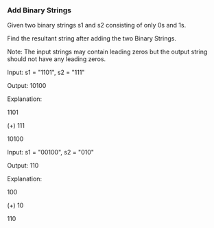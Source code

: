 ### Add Binary Strings

Given two binary strings s1 and s2 consisting of only 0s and 1s. 

Find the resultant string after adding the two Binary Strings.

Note: The input strings may contain leading zeros but the output string should not have any leading zeros.

Input: s1 = "1101", s2 = "111"

Output: 10100

Explanation:

 1101
 
(+)
   111
   
10100
  
Input: s1 = "00100", s2 = "010"

Output: 110

Explanation: 

  100
  
(+)
10

  110
